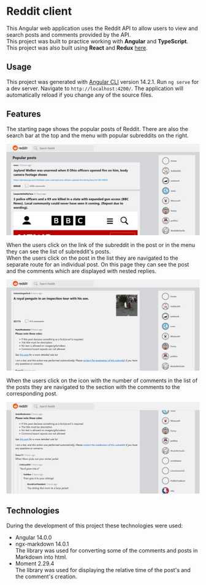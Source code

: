 # Reddit client
This Angular web application uses the Reddit API to allow users to view and search posts and comments provided by the API.\
This project was built to practice working with **Angular** and **TypeScript**.\
This project was also built using **React** and **Redux** [here](https://github.com/makarovangelika/reddit-client).
## Usage
This project was generated with [Angular CLI](https://github.com/angular/angular-cli) version 14.2.1.
Run `ng serve` for a dev server. Navigate to `http://localhost:4200/`. The application will automatically reload if you change any of the source files.
## Features
The starting page shows the popular posts of Reddit. There are also the search bar at the top and the menu with popular subreddits on the right.

![The starting page of the project](src/assets/reddit-screenshot.png)

When the users click on the link of the subreddit in the post or in the menu they can see the list of subreddit's posts.\
When the users click on the post in the list they are navigated to the separate route for an individual post. On this page they can see the post and the comments which are displayed with nested replies.

![The page with the post](src/assets/post-screenshot.png)

When the users click on the icon with the number of comments in the list of the posts they are navigated to the section with the comments to the corresponding post.

![Comments to the post](src/assets/comments-screenshot.png)
## Technologies
During the development of this project these technologies were used:
* Angular 14.0.0
* ngx-markdown 14.0.1\
The library was used for converting some of the comments and posts in Markdown into html.
* Moment 2.29.4\
The library was used for displaying the relative time of the post's and the comment's creation.